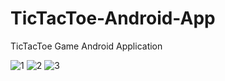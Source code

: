 # TicTacToe-Android-App
TicTacToe Game Android Application

![1](https://user-images.githubusercontent.com/81251707/165870117-a86cb70c-2ac2-4e42-aefc-891aaeda8977.PNG)
![2](https://user-images.githubusercontent.com/81251707/165870130-92148f7a-a745-4c4c-a1ed-12818bb8d896.PNG)
![3](https://user-images.githubusercontent.com/81251707/165870138-822c6e98-1c02-4885-99a1-d536de7c3b96.PNG)
